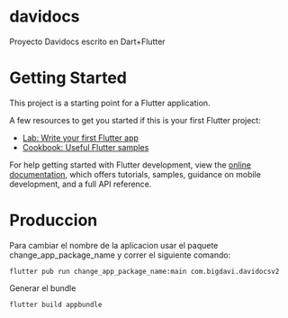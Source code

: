 # davidocs

Proyecto Davidocs escrito en Dart+Flutter

# Getting Started

This project is a starting point for a Flutter application.

A few resources to get you started if this is your first Flutter project:

- [Lab: Write your first Flutter app](https://docs.flutter.dev/get-started/codelab)
- [Cookbook: Useful Flutter samples](https://docs.flutter.dev/cookbook)

For help getting started with Flutter development, view the
[online documentation](https://docs.flutter.dev/), which offers tutorials,
samples, guidance on mobile development, and a full API reference.

# Produccion
Para cambiar el nombre de la aplicacion usar el paquete change_app_package_name y correr el siguiente comando:
```
flutter pub run change_app_package_name:main com.bigdavi.davidocsv2
```
Generar el bundle
```
flutter build appbundle
```